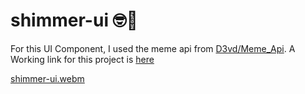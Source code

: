 # shimmer-ui 🤓🤘
For this UI Component, I used the meme api from [D3vd/Meme_Api](https://github.com/D3vd/Meme_Api). A Working link for this project is [here](https://66cae774d4764d7ebacdf3fc--gilded-crostata-3460e9.netlify.app/)

[shimmer-ui.webm](https://github.com/user-attachments/assets/c731b50e-61bb-475a-aff0-a153e16199cd)
